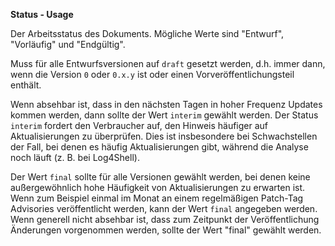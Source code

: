 **Status - Usage**

Der Arbeitsstatus des Dokuments. Mögliche Werte sind "Entwurf", "Vorläufig" und "Endgültig".

Muss für alle Entwurfsversionen auf `draft` gesetzt werden, d.h. immer dann, wenn die Version `0` oder `0.x.y` ist oder einen Vorveröffentlichungsteil enthält.

Wenn absehbar ist, dass in den nächsten Tagen in hoher Frequenz Updates kommen werden, dann sollte der Wert `interim` gewählt werden.
Der Status `interim` fordert den Verbraucher auf, den Hinweis häufiger auf Aktualisierungen zu überprüfen.
Dies ist insbesondere bei Schwachstellen der Fall, bei denen es häufig Aktualisierungen gibt, während die Analyse noch läuft (z. B. bei Log4Shell).

Der Wert `final` sollte für alle Versionen gewählt werden, bei denen keine außergewöhnlich hohe Häufigkeit von Aktualisierungen zu erwarten ist.
Wenn zum Beispiel einmal im Monat an einem regelmäßigen Patch-Tag Advisories veröffentlicht werden, kann der Wert `final` angegeben werden.
Wenn generell nicht absehbar ist, dass zum Zeitpunkt der Veröffentlichung Änderungen vorgenommen werden, sollte der Wert "final" gewählt werden.